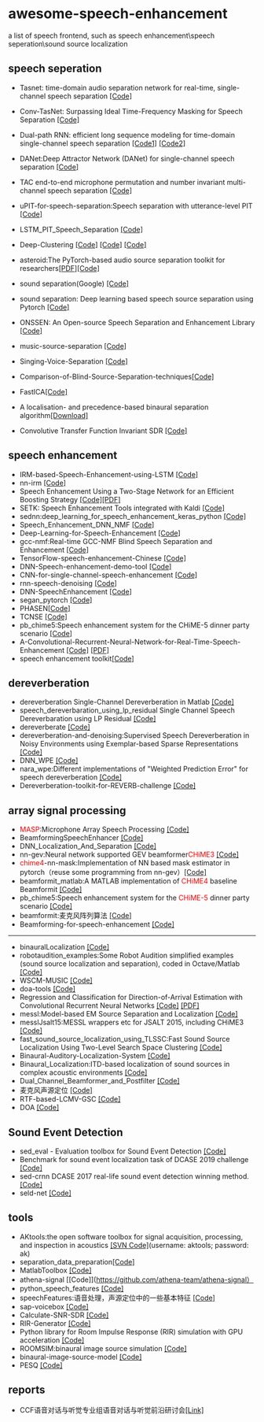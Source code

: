 # awesome-speech-enhancement
a list of speech frontend, such as speech enhancement\speech seperation\sound source localization

## speech seperation
* Tasnet: time-domain audio separation network for real-time, single-channel speech separation
[[Code]](https://github.com/mpariente/asteroid/blob/master/egs/whamr/TasNet)
* Conv-TasNet: Surpassing Ideal Time-Frequency Masking for Speech Separation 
[[Code]](https://github.com/kaituoxu/Conv-TasNet)
* Dual-path RNN: efficient long sequence modeling for time-domain single-channel speech separation
[[Code1]](https://github.com/ShiZiqiang/dual-path-RNNs-DPRNNs-based-speech-separation) 
[[Code2]](https://github.com/JusperLee/Dual-Path-RNN-Pytorch)
* DANet:Deep Attractor Network (DANet) for single-channel speech separation 
[[Code]](https://github.com/naplab/DANet)
* TAC end-to-end microphone permutation and number invariant multi-channel speech separation 
[[Code]](https://github.com/yluo42/TAC)
* uPIT-for-speech-separation:Speech separation with utterance-level PIT 
[[Code]](https://github.com/funcwj/uPIT-for-speech-separation)
* LSTM_PIT_Speech_Separation 
[[Code]](https://github.com/pchao6/LSTM_PIT_Speech_Separation)
* Deep-Clustering
[[Code]](https://github.com/JusperLee/Deep-Clustering-for-Speech-Separation)
[[Code]](https://github.com/simonsuthers/Speech-Separation)
[[Code]](https://github.com/funcwj/deep-clustering)

* asteroid:The PyTorch-based audio source separation toolkit for researchers[[PDF]](https://arxiv.org/pdf/2005.04132.pdf)[[Code]](https://github.com/mpariente/asteroid)
* sound separation(Google) [[Code]](https://github.com/google-research/sound-separation)
* sound separation: Deep learning based speech source separation using Pytorch [[Code]](https://github.com/AppleHolic/source_separation)
* ONSSEN: An Open-source Speech Separation and Enhancement Library 
[[Code]](https://github.com/speechLabBcCuny/onssen)
* music-source-separation 
[[Code]](https://github.com/andabi/music-source-separation)
* Singing-Voice-Separation 
[[Code]](https://github.com/Jeongseungwoo/Singing-Voice-Separation)
* Comparison-of-Blind-Source-Separation-techniques[[Code]](https://github.com/TUIlmenauAMS/Comparison-of-Blind-Source-Separation-techniques)
* FastICA[[Code]](https://github.com/ShubhamAgarwal1616/FastICA)
* A localisation- and precedence-based binaural separation algorithm[[Download]](http://iosr.uk/software/downloads/PrecSep_toolbox.zip)
* Convolutive Transfer Function Invariant SDR [[Code]](https://github.com/fgnt/ci_sdr)


## speech enhancement
* IRM-based-Speech-Enhancement-using-LSTM
[[Code]](https://github.com/haoxiangsnr/IRM-based-Speech-Enhancement-using-LSTM)
* nn-irm
[[Code]](https://github.com/zhaoforever/nn-irm)
* Speech Enhancement Using a Two-Stage Network for an Efficient Boosting Strategy
[[Code]](https://github.com/jtkim-kaist/Speech-enhancement)[[PDF]](https://ieeexplore.ieee.org/document/8668449)
* SETK: Speech Enhancement Tools integrated with Kaldi 
[[Code]](https://github.com/funcwj/setk)
* sednn:deep_learning_for_speech_enhancement_keras_python 
[[Code]](https://github.com/yongxuUSTC/sednn)
* Speech_Enhancement_DNN_NMF 
[[Code]](https://github.com/eesungkim/Speech_Enhancement_DNN_NMF)
* Deep-Learning-for-Speech-Enhancement 
[[Code]](https://github.com/miralv/Deep-Learning-for-Speech-Enhancement)
* gcc-nmf:Real-time GCC-NMF Blind Speech Separation and Enhancement 
[[Code]](https://github.com/seanwood/gcc-nmf)
* TensorFlow-speech-enhancement-Chinese [[Code]](https://github.com/linan2/TensorFlow-speech-enhancement-Chinese)
* DNN-Speech-enhancement-demo-tool [[Code]](https://github.com/yongxuUSTC/DNN-Speech-enhancement-demo-tool)
* CNN-for-single-channel-speech-enhancement [[Code]](https://github.com/dtx525942103/CNN-for-single-channel-speech-enhancement)
* rnn-speech-denoising [[Code]](https://github.com/amaas/rnn-speech-denoising)
* DNN-SpeechEnhancement [[Code]](https://github.com/hyli666/DNN-SpeechEnhancement)
* segan_pytorch [[Code]](https://github.com/santi-pdp/segan_pytorch)
* PHASEN[[Code]](https://github.com/huyanxin/phasen)
* TCNSE [[Code]](https://github.com/ykoyama58/tcnse)
* pb_chime5:Speech enhancement system for the CHiME-5 dinner party scenario [[Code]](https://github.com/fgnt/pb_chime5)
* A-Convolutional-Recurrent-Neural-Network-for-Real-Time-Speech-Enhancement [[Code]](https://github.com/haoxiangsnr/A-Convolutional-Recurrent-Neural-Network-for-Real-Time-Speech-Enhancement) [[PDF]](https://arxiv.org/pdf/1805.00579.pdf)
* speech enhancement toolkit[[Code]](https://github.com/jtkim-kaist/Speech-enhancement)

## dereverberation
* dereverberation Single-Channel Dereverberation in Matlab 
[[Code]](https://github.com/csd111/dereverberation)
* speech_dereverbaration_using_lp_residual Single Channel Speech Dereverbaration using LP Residual 
[[Code]](https://github.com/shamim-hussain/speech_dereverbaration_using_lp_residual)
* dereverberate 
[[Code]](https://github.com/matangover/dereverberate)
* dereverberation-and-denoising:Supervised Speech Dereverberation in Noisy Environments using Exemplar-based Sparse Representations [[Code]](https://github.com/deepakbaby/dereverberation-and-denoising)
* DNN_WPE [[Code]](https://github.com/nttcslab-sp/dnn_wpe)
* nara_wpe:Different implementations of "Weighted Prediction Error" for speech dereverberation [[Code]](https://github.com/fgnt/nara_wpe)
* Dereverberation-toolkit-for-REVERB-challenge [[Code]](https://github.com/hshi-speech/Dereverberation-toolkit-for-REVERB-challenge)

## array signal processing
* <font color=red>MASP</font>:Microphone Array Speech Processing [[Code]](https://github.com/ZitengWang/MASP)
* BeamformingSpeechEnhancer 
[[Code]](https://github.com/hkmogul/BeamformingSpeechEnhancer)
* DNN_Localization_And_Separation 
[[Code]](https://github.com/shaharhoch/DNN_Localization_And_Separation)
* nn-gev:Neural network supported GEV beamformer<font color=red>CHiME3</font> [[Code]](https://github.com/fgnt/nn-gev)
* <font color=red>chime4</font>-nn-mask:Implementation of NN based mask estimator in pytorch（reuse some programming from nn-gev）[[Code]](https://github.com/funcwj/chime4-nn-mask)
* beamformit_matlab:A MATLAB implementation of <font color=red>CHiME4</font> baseline Beamformit  [[Code]](https://github.com/gogyzzz/beamformit_matlab)
* pb_chime5:Speech enhancement system for the <font color=red>CHiME-5</font> dinner party scenario [[Code]](https://github.com/fgnt/pb_chime5)
* beamformit:麦克风阵列算法 [[Code]](https://github.com/592595/beamformit)
* Beamforming-for-speech-enhancement [[Code]](https://github.com/AkojimaSLP/Beamforming-for-speech-enhancement)
-----------------------------------------------------------------------
* binauralLocalization 
[[Code]](https://github.com/nicolasobin/binauralLocalization)
* robotaudition_examples:Some Robot Audition simplified examples (sound source localization and separation), coded in Octave/Matlab [[Code]](https://github.com/balkce/robotaudition_examples)
* WSCM-MUSIC
[[Code]](https://github.com/xuchenglin28/WSCM-MUSIC)
* doa-tools
[[Code]](https://github.com/morriswmz/doa-tools)
*  Regression and Classification for Direction-of-Arrival Estimation with Convolutional Recurrent Neural Networks
[[Code]](https://github.com/RoyJames/doa-release) [[PDF]](https://arxiv.org/pdf/1904.08452v3.pdf)
* messl:Model-based EM Source Separation and Localization 
[[Code]](https://github.com/mim/messl)
* messlJsalt15:MESSL wrappers etc for JSALT 2015, including CHiME3 [[Code]](https://github.com/speechLabBcCuny/messlJsalt15)
* fast_sound_source_localization_using_TLSSC:Fast Sound Source Localization Using Two-Level Search Space Clustering
[[Code]](https://github.com/LeeTaewoo/fast_sound_source_localization_using_TLSSC)
* Binaural-Auditory-Localization-System 
[[Code]](https://github.com/r04942117/Binaural-Auditory-Localization-System)
* Binaural_Localization:ITD-based localization of sound sources in complex acoustic environments [[Code]](https://github.com/Hardcorehobel/Binaural_Localization)
* Dual_Channel_Beamformer_and_Postfilter [[Code]](https://github.com/XiaoxiangGao/Dual_Channel_Beamformer_and_Postfilter)
* 麦克风声源定位 [[Code]](https://github.com/xiaoli1368/Microphone-sound-source-localization)
* RTF-based-LCMV-GSC [[Code]](https://github.com/Tungluai/RTF-based-LCMV-GSC)
* DOA [[Code]](https://github.com/wangwei2009/DOA)

## Sound Event Detection
* sed_eval - Evaluation toolbox for Sound Event Detection 
[[Code]](https://github.com/TUT-ARG/sed_eval)
* Benchmark for sound event localization task of DCASE 2019 challenge 
[[Code]](https://github.com/sharathadavanne/seld-dcase2019)
* sed-crnn DCASE 2017 real-life sound event detection winning method. 
[[Code]](https://github.com/sharathadavanne/sed-crnn)
* seld-net 
[[Code]](https://github.com/sharathadavanne/seld-net)

## tools
* AKtools:the open software toolbox for signal acquisition, processing, and inspection in acoustics [[SVN Code]](https://svn.ak.tu-berlin.de/svn/AKtools)(username: aktools; password: ak)
* separation_data_preparation[[Code]](https://github.com/YongyuG/separation_data_preparation)
* MatlabToolbox [[Code]](https://github.com/IoSR-Surrey/MatlabToolbox)
* athena-signal [[Code]](https://github.com/athena-team/athena-signal）
* python_speech_features [[Code]](https://github.com/jameslyons/python_speech_features)
* speechFeatures:语音处理，声源定位中的一些基本特征 [[Code]](https://github.com/SusannaWull/speechFeatures)
* sap-voicebox [[Code]](https://github.com/ImperialCollegeLondon/sap-voicebox)
* Calculate-SNR-SDR [[Code]](https://github.com/JusperLee/Calculate-SNR-SDR)
* RIR-Generator [[Code]](https://github.com/ehabets/RIR-Generator)
* Python library for Room Impulse Response (RIR) simulation with GPU acceleration [[Code]](https://github.com/DavidDiazGuerra/gpuRIR)
* ROOMSIM:binaural image source simulation [[Code]](https://github.com/Wenzhe-Liu/ROOMSIM)
* binaural-image-source-model [[Code]](https://github.com/iCorv/binaural-image-source-model)
* PESQ [[Code]](https://github.com/vBaiCai/python-pesq)

## reports
* CCF语音对话与听觉专业组语音对话与听觉前沿研讨会[[Link]](https://www.bilibili.com/video/BV1MV411k7iJ)

<!--TODO https://github.com/topics/beamforming>

